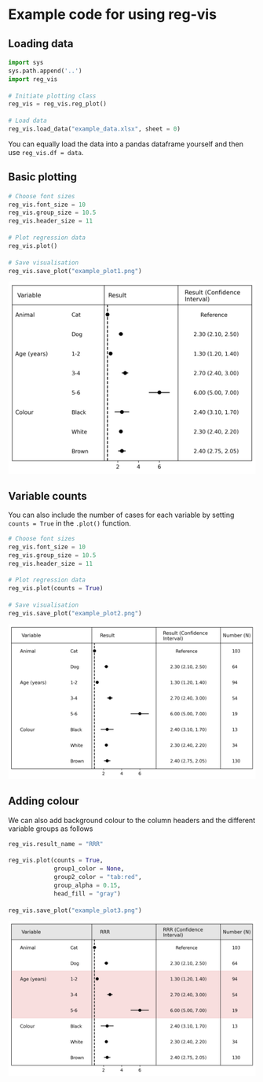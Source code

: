 # Example code for using reg-vis

## Loading data


```python
import sys
sys.path.append('..')
import reg_vis

# Initiate plotting class
reg_vis = reg_vis.reg_plot()

# Load data
reg_vis.load_data("example_data.xlsx", sheet = 0)
```

You can equally load the data into a pandas dataframe yourself and then use `reg_vis.df = data`.

## Basic plotting


```python
# Choose font sizes
reg_vis.font_size = 10
reg_vis.group_size = 10.5
reg_vis.header_size = 11

# Plot regression data
reg_vis.plot()

# Save visualisation
reg_vis.save_plot("example_plot1.png")
```


    
![png](example/example_plot1.png)
    


## Variable counts

You can also include the number of cases for each variable by setting `counts = True` in the `.plot()` function.


```python
# Choose font sizes
reg_vis.font_size = 10
reg_vis.group_size = 10.5
reg_vis.header_size = 11

# Plot regression data
reg_vis.plot(counts = True)

# Save visualisation
reg_vis.save_plot("example_plot2.png")
```


    
![png](example/example_plot2.png)
    


## Adding colour

We can also add background colour to the column headers and the different variable groups as follows


```python
reg_vis.result_name = "RRR"

reg_vis.plot(counts = True, 
             group1_color = None,
             group2_color = "tab:red",
             group_alpha = 0.15,
             head_fill = "gray")

reg_vis.save_plot("example_plot3.png")
```


    
![png](example/example_plot3.png)
    



```python

```
